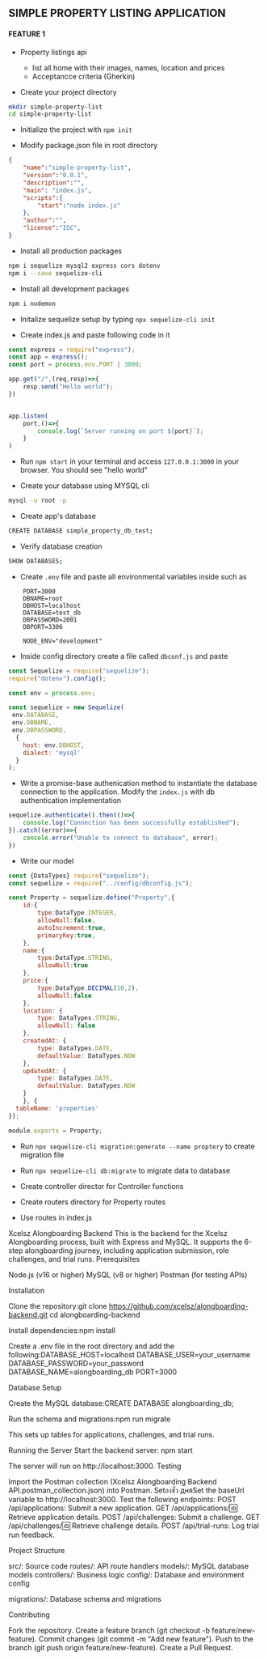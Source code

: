 ## SIMPLE PROPERTY LISTING APPLICATION

#### FEATURE 1
- Property listings api
    - list all home with their images, names, location and prices
    - Acceptancce criteria (Gherkin)


- Create your project directory 
```sh
mkdir simple-property-list
cd simple-property-list
```

- Initialize the project with `npm init`

- Modify package.json file in root directory
```json
{
    "name":"simple-property-list",
    "version":"0.0.1",
    "description":"",
    "main": "index.js",
    "scripts":{
        "start":"node index.js"
    },
    "author":"",
    "license":"ISC",
}
```
- Install all production packages
```sh
npm i sequelize mysql2 express cors dotenv
npm i --save sequelize-cli

```

- Install all development packages 
```sh
npm i nodemon
```

- Initalize sequelize setup by typing `npx sequelize-cli init`

- Create index.js and paste following code in it
```js
const express = require("express");
const app = express();
const port = process.env.PORT | 3000;

app.get("/",(req,resp)=>{
    resp.send("Hello world");
})


app.listen(
    port,()=>{
        console.log(`Server running on port ${port}`);
    }
)
```

- Run `npm start` in your terminal and access `127.0.0.1:3000` in your browser. You should see "hello world"

- Create your database using MYSQL cli
```sh
mysql -u root -p
```

- Create app's database
```sh
CREATE DATABASE simple_property_db_test;
```

- Verify database creation
```sh
SHOW DATABASES;
```
- Create `.env` file and paste all environmental variables inside such as
```env
    PORT=3000
    DBNAME=root
    DBHOST=localhost
    DATABASE=test_db
    DBPASSWORD=2001
    DBPORT=3306

    NODE_ENV="development"
``` 

- Inside config directory create a file called `dbconf.js` and paste
```js
const Sequelize = require("sequelize");
require("dotenv").config();

const env = process.env;

const sequelize = new Sequelize(
 env.DATABASE,
 env.DBNAME,
 env.DBPASSWORD,
  {
    host: env.DBHOST,
    dialect: 'mysql'
  }
);
```

- Write a promise-base authenication method to instantiate the database connection to the application. Modify the `index.js` with db authentication implementation
```js
sequelize.authenticate().then(()=>{
    console.log("Connection has been successfully established");
}).catch((error)=>{
    console.error("Unable to connect to database", error);
})
```

- Write our model
```js
const {DataTypes} require("sequelize");
const sequelize = require("../config/dbconfig.js");

const Property = sequelize.define("Property",{
    id:{
        type:DataType.INTEGER,
        allowNull:false,
        autoIncrement:true,
        primaryKey:true,
    },
    name:{
        type:DataType.STRING,
        allowNull:true
    },
    price:{
        type:DataType.DECIMAL(10,2),
        allowNull:false
    },
    location: {
        type: DataTypes.STRING,
        allowNull: false
    },
    createdAt: {
        type: DataTypes.DATE,
        defaultValue: DataTypes.NOW
    },
    updatedAt: {
        type: DataTypes.DATE,
        defaultValue: DataTypes.NOW
    }
    }, {
  tableName: 'properties'
});

module.exports = Property;
```

- Run `npx sequelize-cli migration:generate --name proptery`  to create migration file

- Run `npx sequelize-cli db:migrate` to migrate data to database

- Create controller director for Controller functions

- Create routers directory for Property routes

- Use routes in index.js

Xcelsz Alongboarding Backend
This is the backend for the Xcelsz Alongboarding process, built with Express and MySQL. It supports the 6-step alongboarding journey, including application submission, role challenges, and trial runs.
Prerequisites

Node.js (v16 or higher)
MySQL (v8 or higher)
Postman (for testing APIs)

Installation

Clone the repository:git clone https://github.com/xcelsz/alongboarding-backend.git
cd alongboarding-backend


Install dependencies:npm install


Create a .env file in the root directory and add the following:DATABASE_HOST=localhost
DATABASE_USER=your_username
DATABASE_PASSWORD=your_password
DATABASE_NAME=alongboarding_db
PORT=3000



Database Setup

Create the MySQL database:CREATE DATABASE alongboarding_db;


Run the schema and migrations:npm run migrate

This sets up tables for applications, challenges, and trial runs.

Running the Server
Start the backend server:
npm start

The server will run on http://localhost:3000.
Testing

Import the Postman collection (Xcelsz Alongboarding Backend API.postman_collection.json) into Postman.
Setองชั่ว дняSet the baseUrl variable to http://localhost:3000.
Test the following endpoints:
POST /api/applications: Submit a new application.
GET /api/applications/:id: Retrieve application details.
POST /api/challenges: Submit a challenge.
GET /api/challenges/:id: Retrieve challenge details.
POST /api/trial-runs: Log trial run feedback.



Project Structure

src/: Source code
routes/: API route handlers
models/: MySQL database models
controllers/: Business logic
config/: Database and environment config


migrations/: Database schema and migrations

Contributing

Fork the repository.
Create a feature branch (git checkout -b feature/new-feature).
Commit changes (git commit -m "Add new feature").
Push to the branch (git push origin feature/new-feature).
Create a Pull Request.

